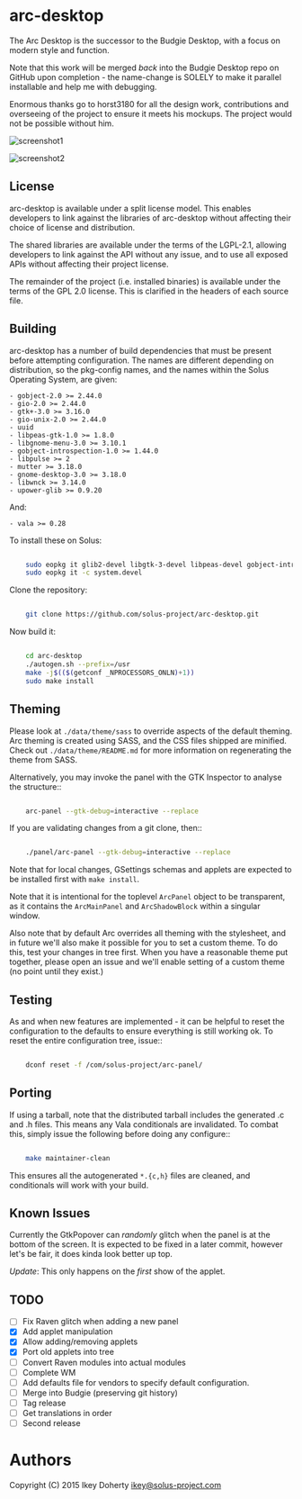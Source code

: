 arc-desktop
==========

The Arc Desktop is the successor to the Budgie Desktop, with a focus
on modern style and function.

Note that this work will be merged *back* into the Budgie Desktop
repo on GitHub upon completion - the name-change is SOLELY to make
it parallel installable and help me with debugging.

Enormous thanks go to horst3180 for all the design work, contributions
and overseeing of the project to ensure it meets his mockups. The
project would not be possible without him.


![screenshot1](https://raw.githubusercontent.com/solus-project/arc-desktop/master/screenshots/Raven_Main.png)

![screenshot2](https://raw.githubusercontent.com/solus-project/arc-desktop/master/screenshots/Raven_Settings.png)

License
-------

arc-desktop is available under a split license model. This enables
developers to link against the libraries of arc-desktop without
affecting their choice of license and distribution.

The shared libraries are available under the terms of the LGPL-2.1,
allowing developers to link against the API without any issue, and
to use all exposed APIs without affecting their project license.

The remainder of the project (i.e. installed binaries) is available
under the terms of the GPL 2.0 license. This is clarified in the headers
of each source file.

Building
--------

arc-desktop has a number of build dependencies that must be present
before attempting configuration. The names are different depending on
distribution, so the pkg-config names, and the names within the Solus
Operating System, are given:

    - gobject-2.0 >= 2.44.0
    - gio-2.0 >= 2.44.0
    - gtk+-3.0 >= 3.16.0
    - gio-unix-2.0 >= 2.44.0
    - uuid
    - libpeas-gtk-1.0 >= 1.8.0
    - libgnome-menu-3.0 >= 3.10.1
    - gobject-introspection-1.0 >= 1.44.0
    - libpulse >= 2
    - mutter >= 3.18.0
    - gnome-desktop-3.0 >= 3.18.0
    - libwnck >= 3.14.0
    - upower-glib >= 0.9.20

And:

    - vala >= 0.28

To install these on Solus:

```bash

    sudo eopkg it glib2-devel libgtk-3-devel libpeas-devel gobject-introspection-devel util-linux-devel pulseaudio-devel libgnome-menus-devel libgnome-desktop-devel mutter-devel libwnck-devel upower-devel vala
    sudo eopkg it -c system.devel
```

Clone the repository:

```bash

    git clone https://github.com/solus-project/arc-desktop.git
```

Now build it:
```bash

    cd arc-desktop
    ./autogen.sh --prefix=/usr
    make -j$(($(getconf _NPROCESSORS_ONLN)+1))
    sudo make install
```

Theming
------

Please look at `./data/theme/sass` to override aspects of the default
theming. Arc theming is created using SASS, and the CSS files shipped
are minified. Check out `./data/theme/README.md` for more information
on regenerating the theme from SASS.

Alternatively, you may invoke the panel with the GTK Inspector to
analyse the structure::

```bash

    arc-panel --gtk-debug=interactive --replace
```

If you are validating changes from a git clone, then::

```bash

    ./panel/arc-panel --gtk-debug=interactive --replace
```

Note that for local changes, GSettings schemas and applets are expected
to be installed first with `make install`.

Note that it is intentional for the toplevel `ArcPanel` object to
be transparent, as it contains the `ArcMainPanel` and `ArcShadowBlock`
within a singular window.

Also note that by default Arc overrides all theming with the stylesheet,
and in future we'll also make it possible for you to set a custom theme.
To do this, test your changes in tree first. When you have a reasonable
theme put together, please open an issue and we'll enable setting of
a custom theme (no point until they exist.)

Testing
------

As and when new features are implemented - it can be helpful to reset
the configuration to the defaults to ensure everything is still working
ok. To reset the entire configuration tree, issue::

```bash

    dconf reset -f /com/solus-project/arc-panel/  
```

Porting
------

If using a tarball, note that the distributed tarball includes the generated
.c and .h files. This means any Vala conditionals are invalidated. To
combat this, simply issue the following before doing any configure::

```bash

    make maintainer-clean
```

This ensures all the autogenerated `*.{c,h}` files are cleaned, and conditionals
will work with your build.

Known Issues
-----------

Currently the GtkPopover can *randomly* glitch when the panel is at the
bottom of the screen. It is expected to be fixed in a later commit, however
let's be fair, it does kinda look better up top.

*Update*: This only happens on the *first* show of the applet.

TODO
----

 - [ ] Fix Raven glitch when adding a new panel
 - [x] Add applet manipulation
 - [x] Allow adding/removing applets
 - [x] Port old applets into tree
 - [ ] Convert Raven modules into actual modules
 - [ ] Complete WM
 - [ ] Add defaults file for vendors to specify default configuration.
 - [ ] Merge into Budgie (preserving git history)
 - [ ] Tag release
 - [ ] Get translations in order
 - [ ] Second release

Authors
=======

Copyright (C) 2015 Ikey Doherty <ikey@solus-project.com>
